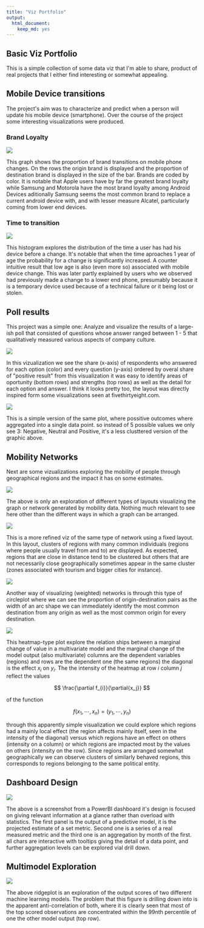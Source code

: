 ```yaml
---
title: "Viz Portfolio"
output: 
  html_document: 
    keep_md: yes
---
```




## Basic Viz Portfolio

This is a simple collection of some data viz that I'm able to share, product of real projects that I either find interesting or somewhat appealing.

## Mobile Device transitions

The project's aim was to characterize and predict when a person will update his mobile device (smartphone). Over the course of the project some interesting visualizations were produced.

### Brand Loyalty

![](images/brand_loyalty_02.png)

This graph shows the proportion of brand transitions on mobile phone changes. On the rows the origin brand is displayed and the proportion of destination brand is displayed in the size of the bar. Brands are coded by color. It is notable that Apple users have by far the greatest brand loyalty while Samsung and Motorola have the most brand loyalty among Android Devices aditionally Samsung seems the most common brand to replace a current android device with, and with lesser measure Alcatel, particularly coming from lower end devices.

### Time to transition

![](images/antiguedad_cambio_01.png)

This histogram explores the distribution of the time a user has had his device before a change. It's notable that when the time aproaches 1 year of age the probability for a change is significantly increased. A counter intuitive result that low age is also (even more so) associated with mobile device change. This was later partly explained by users who we observed had previously made a change to a lower end phone, presumably because it is a temporary device used because of a technical failure or it being lost or stolen.

## Poll results

This project was a simple one: Analyze and visualize the results of a large-ish poll that consisted of questions whose answer ranged between 1 - 5 that qualitatively measured various aspects of company culture.

![](images/encuesta_cultura_todas_respuesta_edit.png)

In this vizualization we see the share (x-axis) of respondents who answered for each option (color) and every question (y-axis) ordered by overal share of "positive result" from this visualization it was easy to identify areas of oportunity (bottom rows) and strengths (top rows) as well as the detail for each option and answer. I think it looks pretty too, the layout was directly inspired form some visualizations seen at fivethirtyeight.com.

![](images/encuesta_cultura_edit.png)

This is a simple version of the same plot, where possitive outcomes where aggregated into a single data point. so instead of 5 possible values we only see 3: Negative, Neutral and Positive, it's a less clusttered version of the graphic above.

## Mobility Networks

Next are some vizualizations exploring the mobility of people through geographical regions and the impact it has on some estimates.

![](images/mobility_network_viz_01.gif)

The above is only an exploration of different types of layouts visualizing the graph or network generated by mobility data. Nothing much relevant to see here other than the different ways in which a graph can be arranged.

![](images/mobility_netwrok_xoch.png)

This is a more refined viz of the same type of network using a fixed layout. In this layout, clusters of regions with many common individuals (regions where people usually travel from and to) are displayed. As expected, regions that are close in distance tend to be clustered but others that are not necessarily close geographically sometimes appear in the same cluster (zones associated with tourism and bigger cities for instance).

![](images/trafico_entre_clusters.png)

Another way of visualizing (weighted) networks is through this type of circleplot where we can see the proportion of origin-destination pairs as the width of an arc shape we can immediately identify the most common destination from any origin as well as the most common origin for every destination.

![](images/marginal_effects_heatmap_trim_edit.png)

This heatmap-type plot explore the relation ships between a marginal change of value in a multivariate model and the marginal change of the model output (also multivariate) columns are the dependent variables (regions) and rows are the dependent one (the same regions) the diagonal is the effect $x_i$ on $y_i$. The the intensity of the heatmap at row $i$ column $j$ reflect the values

$$
\frac{\partial f_{i}}{\partial{x_j}}
$$

of the function

$$
f(x_1, \cdots, x_n) = (y_1, \cdots, y_n)
$$

through this apparently simple visualization we could explore which regions had a mainly local effect (the region affects mainly itself, seen in the intensity of the diagonal) versus which regions have an effect on others (intensity on a column) or which regions are impacted most by the values on others (intensity on the row). Since regions are arranged somewhat geographically we can observe clusters of similarly behaved regions, this corresponds to regions belonging to the same political entity.

## Dashboard Design

![](images/dashboard_fraud_detection_edit.png)

The above is a screenshot from a PowerBI dashboard it's design is focused on giving relevant information at a glance rather than overload with statistics. The first panel is the output of a predictive model, it is the projected estimate of a set metric. Second one is a series of a real measured metric and the third one is an aggregation by month of the first. all chars are interactive with tooltips giving the detail of a data point, and further aggregation levels can be explored vial drill down.

## Multimodel Exploration

![](images/ridgeplot_model_scores_edit.png)

The above ridgeplot is an exploration of the output scores of two different machine learning models. The problem that this figure is drilling down into is the apparent anti-correlation of both, where it is clearly seen that most of the top scored observations are concentrated within the 99nth percentile of one the other model output (top row).
